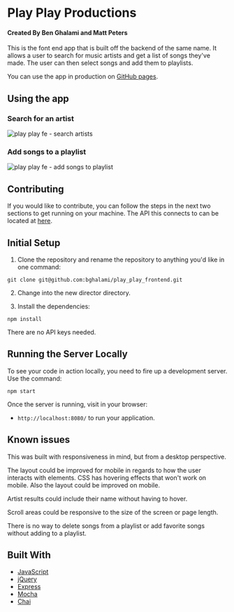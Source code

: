 # Play Play Productions

#### Created By Ben Ghalami and Matt Peters

This is the font end app that is built off the backend of the same name.  It allows a user to search for music artists and get a list of songs they've made.  The user can then select songs and add them to playlists.

You can use the app in production on [GitHub pages](https://bghalami.github.io/play_play_frontend/).

## Using the app

### Search for an artist

![play play fe - search artists](https://user-images.githubusercontent.com/7269813/49945351-eafa4b00-fea9-11e8-917d-e7d05f460e74.gif)

### Add songs to a playlist

![play play fe - add songs to playlist](https://user-images.githubusercontent.com/7269813/49945148-65769b00-fea9-11e8-8080-4828498a5cf0.gif)

## Contributing

If you would like to contribute, you can follow the steps in the next two sections to get running on your machine.  The API this connects to can be located at [here](https://github.com/wehttamclan/play_play_backend).

## Initial Setup

1. Clone the repository and rename the repository to anything you'd like in one command:

  ```shell
  git clone git@github.com:bghalami/play_play_frontend.git
  ```
2. Change into the new director directory.

3. Install the dependencies:

  ```shell
  npm install
  ```
  
There are no API keys needed.

## Running the Server Locally

To see your code in action locally, you need to fire up a development server. Use the command:

```shell
npm start
```

Once the server is running, visit in your browser:

* `http://localhost:8080/` to run your application.

## Known issues

This was built with responsiveness in mind, but from a desktop perspective.

The layout could be improved for mobile in regards to how the user interacts with elements.  CSS has hovering effects that won't work on mobile.  Also the layout could be improved on mobile.

Artist results could include their name without having to hover.

Scroll areas could be responsive to the size of the screen or page length.

There is no way to delete songs from a playlist or add favorite songs without adding to a playlist.

## Built With

* [JavaScript](https://www.javascript.com/)
* [jQuery](https://jquery.com/)
* [Express](https://expressjs.com/)
* [Mocha](https://mochajs.org/)
* [Chai](https://chaijs.com/)

